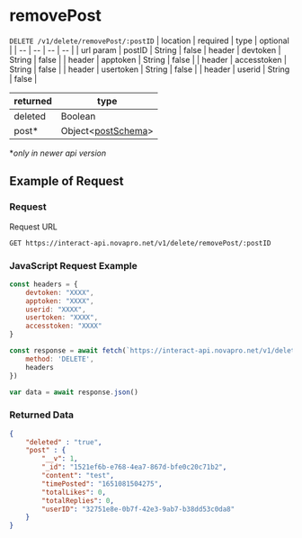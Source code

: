 # removePost

``DELETE /v1/delete/removePost/:postID``
| location | required | type | optional |
| -- | -- | -- | -- |
| url param | postID | String | false
| header | devtoken | String | false |
| header | apptoken | String | false |
| header | accesstoken | String | false |
| header | usertoken | String | false |
| header | userid | String | false |

| returned | type | 
| -- | -- |
| deleted | Boolean |
| post* | Object<[postSchema](../../schemas/interactPostSchema.md)> |

\**only in newer api version*

## Example of Request
### Request
Request URL

``GET https://interact-api.novapro.net/v1/delete/removePost/:postID``

### JavaScript Request Example
```js
const headers = {
    devtoken: "XXXX",
    apptoken: "XXXX",
    userid: "XXXX",
    usertoken: "XXXX",
    accesstoken: "XXXX"
}

const response = await fetch(`https://interact-api.novapro.net/v1/delete/removePost/XXXX`, { 
    method: 'DELETE', 
    headers
})

var data = await response.json() 
```

### Returned Data
``` JSON
{
    "deleted" : "true",
    "post" : {
        "__v": 1,
        "_id": "1521ef6b-e768-4ea7-867d-bfe0c20c71b2",
        "content": "test",
        "timePosted": "1651081504275",
        "totalLikes": 0,
        "totalReplies": 0,
        "userID": "32751e8e-0b7f-42e3-9ab7-b38dd53c0da8"
    }
}
```